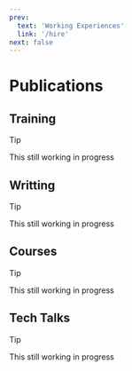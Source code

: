 ```yaml
---
prev:
  text: 'Working Experiences'
  link: '/hire'
next: false
---
```


# Publications

## Training

> [!TIP]
> This still working in progress

## Writting

> [!TIP]
> This still working in progress

## Courses

> [!TIP]
> This still working in progress

## Tech Talks

> [!TIP]
> This still working in progress

